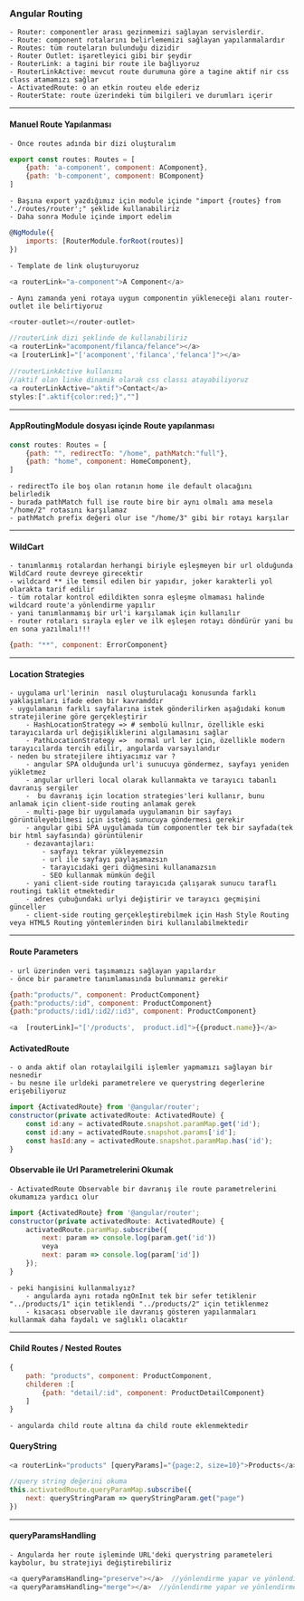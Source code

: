 ### Angular Routing
    - Router: componentler arası gezinmemizi sağlayan servislerdir.
    - Route: component rotalarını belirlememizi sağlayan yapılanmalardır
    - Routes: tüm routeların bulunduğu dizidir
    - Router Outlet: işaretleyici gibi bir şeydir
    - RouterLink: a tagini bir route ile bağlıyoruz
    - RouterLinkActive: mevcut route durumuna göre a tagine aktif nir css class atamamızı sağlar
    - ActivatedRoute: o an etkin routeu elde ederiz
    - RouterState: route üzerindeki tüm bilgileri ve durumları içerir
---
#### Manuel Route Yapılanması
    - Önce routes adında bir dizi oluşturalım
```javascript
export const routes: Routes = [
    {path: 'a-component', component: AComponent},
    {path: 'b-component', component: BComponent}
]
```
    - Başına export yazdığımız için module içinde "import {routes} from './routes/router';" şeklide kullanabiliriz
    - Daha sonra Module içinde import edelim
```javascript
@NgModule({
    imports: [RouterModule.forRoot(routes)]
})
```
    - Template de link oluşturuyoruz
```javascript
<a routerLink="a-component">A Component</a>
```
    - Aynı zamanda yeni rotaya uygun componentin yükleneceği alanı router-outlet ile belirtiyoruz
```javascript
<router-outlet></router-outlet>
``` 
```javascript
//routerLink dizi şeklinde de kullanabiliriz
<a routerLink="acomponent/filanca/felance"></a>
<a [routerLink]="['acomponent','filanca','felanca']"></a>
```
```javascript
//routerLinkActive kullanımı
//aktif olan linke dinamik olarak css classı atayabiliyoruz
<a routerLinkActive="aktif">Contact</a>
styles:[".aktif{color:red;}",""]
```
---
#### AppRoutingModule dosyası içinde Route yapılanması
```javascript
const routes: Routes = [
    {path: "", redirectTo: "/home", pathMatch:"full"},
    {path: "home", component: HomeComponent},
]
```
    - redirectTo ile boş olan rotanın home ile default olacağını belirledik
    - burada pathMatch full ise route bire bir aynı olmalı ama mesela "/home/2" rotasını karşılamaz
    - pathMatch prefix değeri olur ise "/home/3" gibi bir rotayı karşılar
---
#### WildCart
    - tanımlanmış rotalardan herhangi biriyle eşleşmeyen bir url olduğunda WildCard route devreye girecektir
    - wildcard ** ile temsil edilen bir yapıdır, joker karakterli yol olarakta tarif edilir 
    - tüm rotalar kontrol edildikten sonra eşleşme olmaması halinde wildcard route'a yönlendirme yapılır
    - yani tanımlanmamış bir url'i karşılamak için kullanılır
    - router rotaları sırayla eşler ve ilk eşleşen rotayı döndürür yani bu en sona yazılmalı!!!
```javascript
{path: "**", component: ErrorComponent}
```
---
#### Location Strategies
    - uygulama url'lerinin  nasıl oluşturulacağı konusunda farklı yaklaşımları ifade eden bir kavramddır
    - uygulamanın farklı sayfalarına istek gönderilirken aşağıdaki konum stratejilerine göre gerçekleştirir
        - HashLocationStrategy => # sembolü kullnır, özellikle eski tarayıcılarda url değişikliklerini algılamasını sağlar
        - PathLocationStrategy =>  normal url ler için, özellikle modern tarayıcılarda tercih edilir, angularda varsayılandır
    - neden bu stratejilere ihtiyacımız var ?
        - angular SPA olduğunda url'i sunucuya göndermez, sayfayı yeniden yükletmez
        - angular urlleri local olarak kullanmakta ve tarayıcı tabanlı davranış sergiler
        -  bu davranış için location strategies'leri kullanır, bunu anlamak için client-side routing anlamak gerek
        - multi-page bir uygulamada uygulamanın bir sayfayı görüntüleyebilmesi için isteği sunucuya göndermesi gerekir
        - angular gibi SPA uygulamada tüm componentler tek bir sayfada(tek bir html sayfasında) görüntülenir
        - dezavantajları:
            - sayfayı tekrar yükleyemezsin
            - url ile sayfayı paylaşamazsın
            - tarayıcıdaki geri düğmesini kullanamazsın
            - SEO kullanmak mümkün değil
        - yani client-side routing tarayıcıda çalışarak sunucu taraflı routingi taklit etmektedir
        - adres çubuğundaki urlyi değiştirir ve tarayıcı geçmişini günceller
        - client-side routing gerçekleştirebilmek için Hash Style Routing veya HTML5 Routing yöntemlerinden biri kullanılabilmektedir
---
#### Route Parameters
    - url üzerinden veri taşımamızı sağlayan yapılardır
    - önce bir parametre tanımlamasında bulunmamız gerekir
```javascript
{path:"products/", component: ProductComponent}
{path:"products/:id", component: ProductComponent}
{path:"products/:id1/:id2/:id3", component: ProductComponent}

<a  [routerLink]="['/products',  product.id]">{{product.name}}</a>
```
#### ActivatedRoute
    - o anda aktif olan rotaylailgili işlemler yapmamızı sağlayan bir nesnedir
    - bu nesne ile urldeki parametrelere ve querystring degerlerine erişebiliyoruz
```javascript
import {ActivatedRoute} from '@angular/router';
constructor(private activatedRoute: ActivatedRoute) {
    const id:any = activatedRoute.snapshot.paramMap.get('id');
    const id:any = activatedRoute.snapshot.params['id'];
    const hasId:any = activatedRoute.snapshot.paramMap.has('id');
}
```
#### Observable ile Url Parametrelerini Okumak
    - ActivatedRoute Observable bir davranış ile route parametrelerini okumamıza yardıcı olur
```javascript
import {ActivatedRoute} from '@angular/router';
constructor(private activatedRoute: ActivatedRoute) {
    activatedRoute.paramMap.subscribe({
        next: param => console.log(param.get('id'))
        veya
        next: param => console.log(param['id'])
    });
}
```
    - peki hangisini kullanmalıyız?
        - angularda aynı rotada ngOnInıt tek bir sefer tetiklenir "../products/1" için tetiklendi "../products/2" için tetiklenmez
        - kısacası observable ile davranış gösteren yapılanmaları kullanmak daha faydalı ve sağlıklı olacaktır
---
#### Child Routes / Nested Routes
```javascript
{
    path: "products", component: ProductComponent,
    childeren :[
        {path: "detail/:id", component: ProductDetailComponent}
    ]
}
```
    - angularda child route altına da child route eklenmektedir
#### QueryString
```javascript
<a routerLink="products" [queryParams]="{page:2, size=10}">Products</a>

//query string değerini okuma
this.activatedRoute.queryParamMap.subscribe({
    next: queryStringParam => queryStringParam.get("page")
})
```
---
#### queryParamsHandling
    - Angularda her route işleminde URL'deki querystring parameteleri kaybolur, bu stratejiyi değiştirebiliriz
```javascript
<a queryParamsHandling="preserve"></a>  //yönlendirme yapar ve yönlendirilen sayfada qs değerleri kaybolur
<a queryParamsHandling="merge"></a>  //yönlendirme yapar ve yönlendirme yapılan sayfada qs değerleri o url ile birleştirilir
```